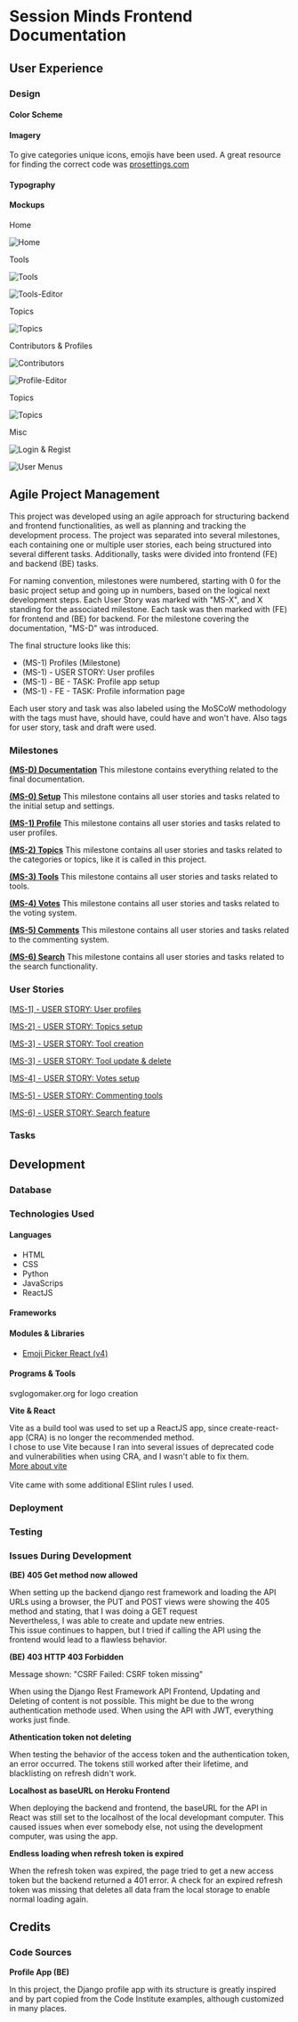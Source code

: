 # Session Minds Frontend Documentation

## User Experience

### Design

#### Color Scheme

#### Imagery

To give categories unique icons, emojis have been used. A great resource for finding the correct code was [prosettings.com](https://www.prosettings.com/emoji-list/)

#### Typography

#### Mockups

<summary>Home</summary>

![Home](/documentation/images/wireframes/Home.png)

<summary>Tools</summary>

![Tools](/documentation/images/wireframes/Tools.png)

![Tools-Editor](/documentation/images/wireframes/Tools-Editor.png)

<summary>Topics</summary>

![Topics](/documentation/images/wireframes/Topics.png)

<summary>Contributors & Profiles</summary>

![Contributors](/documentation/images/wireframes/Contributors.png)

![Profile-Editor](/documentation/images/wireframes/Profile-Editor.png)

<summary>Topics</summary>

![Topics](/documentation/images/wireframes/Topics.png)

<summary>Misc</summary>

![Login & Regist](/documentation/images/wireframes/Login-Regist.png)

![User Menus](/documentation/images/wireframes/User-Menus.png)

## Agile Project Management

This project was developed using an agile approach for structuring backend and frontend functionalities, as well as planning and tracking the development process. The project was separated into several milestones, each containing one or multiple user stories, each being structured into several different tasks. Additionally, tasks were divided into frontend (FE) and backend (BE) tasks.

For naming convention, milestones were numbered, starting with 0 for the basic project setup and going up in numbers, based on the logical next development steps. Each User Story was marked with "MS-X", and X standing for the associated milestone. Each task was then marked with (FE) for frontend and (BE) for backend. For the milestone covering the documentation, "MS-D" was introduced.

The final structure looks like this:

- (MS-1) Profiles (Milestone)
- (MS-1) - USER STORY: User profiles
- (MS-1) - BE - TASK: Profile app setup
- (MS-1) - FE - TASK: Profile information page

Each user story and task was also labeled using the MoSCoW methodology with the tags must have, should have, could have and won't have. Also tags for user story, task and draft were used.

### Milestones

[**(MS-D) Documentation**](https://github.com/DennisSchenkel/sessionminds-frontend/milestone/8)
This milestone contains everything related to the final documentation.

[**(MS-0) Setup**](https://github.com/DennisSchenkel/sessionminds-frontend/milestone/1)
This milestone contains all user stories and tasks related to the initial setup and settings.

[**(MS-1) Profile**](https://github.com/DennisSchenkel/sessionminds-frontend/milestone/2)
This milestone contains all user stories and tasks related to user profiles.

[**(MS-2) Topics**](https://github.com/DennisSchenkel/sessionminds-frontend/milestone/4)
This milestone contains all user stories and tasks related to the categories or topics, like it is called in this project.

[**(MS-3) Tools**](https://github.com/DennisSchenkel/sessionminds-frontend/milestone/3)
This milestone contains all user stories and tasks related to tools.

[**(MS-4) Votes**](https://github.com/DennisSchenkel/sessionminds-frontend/milestone/5)
This milestone contains all user stories and tasks related to the voting system.

[**(MS-5) Comments**](https://github.com/DennisSchenkel/sessionminds-frontend/milestone/6)
This milestone contains all user stories and tasks related to the commenting system.

[**(MS-6) Search**](https://github.com/DennisSchenkel/sessionminds-frontend/milestone/7)
This milestone contains all user stories and tasks related to the search functionality.

### User Stories

[[MS-1] - USER STORY: User profiles](https://github.com/DennisSchenkel/sessionminds-frontend/issues/2)

[[MS-2] - USER STORY: Topics setup](https://github.com/DennisSchenkel/sessionminds-frontend/issues/7)

[[MS-3] - USER STORY: Tool creation](https://github.com/DennisSchenkel/sessionminds-frontend/issues/16)

[[MS-3] - USER STORY: Tool update & delete](https://github.com/DennisSchenkel/sessionminds-frontend/issues/11)

[[MS-4] - USER STORY: Votes setup](https://github.com/DennisSchenkel/sessionminds-frontend/issues/22)

[[MS-5] - USER STORY: Commenting tools](https://github.com/DennisSchenkel/sessionminds-frontend/issues/28)

[[MS-6] - USER STORY: Search feature](https://github.com/DennisSchenkel/sessionminds-frontend/issues/33)

### Tasks

## Development

### Database

### Technologies Used

#### Languages

- HTML
- CSS
- Python
- JavaScrips
- ReactJS

#### Frameworks

#### Modules & Libraries

- [Emoji Picker React (v4)](https://www.npmjs.com/package/emoji-picker-react?activeTab=readme)

#### Programs & Tools

svglogomaker.org for logo creation

**Vite & React**

Vite as a build tool was used to set up a ReactJS app, since create-react-app (CRA) is no longer the recommended method.<br>
I chose to use Vite because I ran into several issues of deprecated code and vulnerabilities when using CRA, and I wasn't able to fix them.<br>
[More about vite](https://vitejs.dev/guide/)<br>
<br>
Vite came with some additional ESlint rules I used.<br>

### Deployment

### Testing

### Issues During Development

**(BE) 405 Get method now allowed**

When setting up the backend django rest framework and loading the API URLs using a browser, the PUT and POST views were showing the 405 method and stating, that I was doing a GET request<br>
Nevertheless, I was able to create and update new entries.<br>
This issue continues to happen, but I tried if calling the API using the frontend would lead to a flawless behavior.<br>

**(BE) 403 HTTP 403 Forbidden**

Message shown: "CSRF Failed: CSRF token missing"

When using the Django Rest Framework API Frontend, Updating and Deleting of content is not possible. This might be due to the wrong authentication methode used.
When using the API with JWT, everything works just finde.

**Athentication token not deleting**

When testing the behavior of the access token and the authentication token, an error occurred. The tokens still worked after their lifetime, and blacklisting on refresh didn't work.

**Localhost as baseURL on Heroku Frontend**

When deploying the backend and frontend, the baseURL for the API in React was still set to the localhost of the local developmant computer. This caused issues when ever somebody else, not using the development computer, was using the app.

**Endless loading when refresh token is expired**

When the refresh token was expired, the page tried to get a new access token but the backend returned a 401 error.
A check for an expired refresh token was missing that deletes all data fram the local storage to enable normal loading again.

## Credits

### Code Sources

**Profile App (BE)**

In this project, the Django profile app with its structure is greatly inspired and by part copied from the Code Institute examples, although customized in many places.

